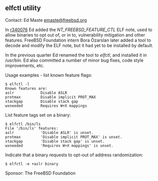 ## elfctl utility ##

Contact: Ed Maste <emaste@freebsd.org>  

In [r340076](https://reviews.freebsd.org/rS340076) Ed added the
_NT\_FREEBSD\_FEATURE\_CTL_ ELF note, used to allow binaries to opt out of,
or in to, vulnerability mitigation and other features.  FreeBSD Foundation
intern Bora Özarslan later added a tool to decode and modify the ELF note,
but it had yet to be installed by default.

In the previous quarter Ed renamed the tool to _elfctl_, and installed it
in /usr/bin.  Ed also committed a number of minor bug fixes, code style
improvements, etc.

Usage examples - list known feature flags:
```
$ elfctl -l
Known features are:
aslr            Disable ASLR
protmax         Disable implicit PROT_MAX
stackgap        Disable stack gap
wxneeded        Requires W+X mappings
```

List feature tags set on a binary:
```
$ elfctl /bin/ls
File '/bin/ls' features:
aslr            'Disable ASLR' is unset.
protmax         'Disable implicit PROT_MAX' is unset.
stackgap        'Disable stack gap' is unset.
wxneeded        'Requires W+X mappings' is unset.
```

Indicate that a binary requests to opt-out of address randomization:
```
$ elfctl -e +aslr binary
```

Sponsor: The FreeBSD Foundation  
